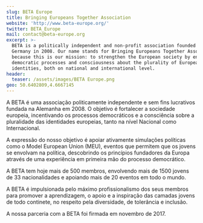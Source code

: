 ```yaml
---
slug: BETA Europe
title: Bringing Europeans Together Association
website: 'http://www.beta-europe.org/'
twitter: BETA_Europe
mail: contact@beta-europe.org
excerpt: >-
  BETA is a politically independent and non-profit association founded in
  Germany in 2008. Our name stands for Bringing Europeans Together Association
  because this is our mission: to strengthen the European society by encouraging
  democratic processes and consciousness about the plurality of European
  identities, both on national and international level.
header:
  teaser: /assets/images/BETA Europe.png
geo: 50.6402809,4.6667145
---
```

<!--StartFragment-->

A BETA é uma associação politicamente independente e sem fins lucrativos fundada na Alemanha em 2008. O objetivo é fortalecer a sociedade europeia, incentivando os processos democráticos e a consciência sobre a pluralidade das identidades europeias, tanto na nível Nacional como Internacional.

A expressão do nosso objetivo é apoiar ativamente simulações políticas como o Model European Union (MEU), eventos que permitem que os jovens se envolvam na política, descobrindo os princípios fundadores da Europa através de uma experiência em primeira mão do processo democrático.

A  BETA tem hoje mais de  500 membros, envolvendo mais de 1500 jovens de 33 nacionalidades e apoiando mais de 20 eventos em todo o mundo.

A BETA é impulsionada pelo máximo profissionalismo dos seus membros para promover a aprendizagem, o apoio e a inspiração das camadas jovens de todo continete, no respeito pela diversidade, de tolerância e inclusão.

A nossa parceria com a BETA foi firmada em novembro de 2017.

<!--EndFragment-->
